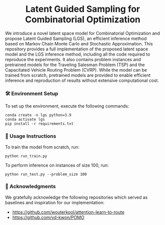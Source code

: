 <h1 align="center"> Latent Guided Sampling for Combinatorial Optimization </h1>


We introduce a novel latent space model for Combinatorial Optimization and propose Latent Guided Sampling (LGS), an efficient inference method based on Markov Chain Monte Carlo and Stochastic Approximation.
This repository provides a full implementation of the proposed latent space model and the LGS inference method, including all the code required to reproduce the experiments. It also contains problem instances and pretrained models for the Traveling Salesman Problem (TSP) and the Capacitated Vehicle Routing Problem (CVRP). While the model can be trained from scratch, pretrained models are provided to enable efficient inference and reproduction of results without extensive computational cost.

### 🛠 Environment Setup
To set up the environment, execute the following commands:

```shell
conda create -n lgs python=3.9
conda activate lgs
pip install -r requirements.txt
```

### 🚀 Usage Instructions

To train the model from scratch, run:

```shell
python run_train.py
```

To perform inference on instances of size 100, run:
```shell
python run_test.py --problem_size 100
```


### 🙏 Acknowledgments
We gratefully acknowledge the following repositories which served as baselines and inspiration for our implementation: 
* https://github.com/wouterkool/attention-learn-to-route
* https://github.com/yd-kwon/POMO




